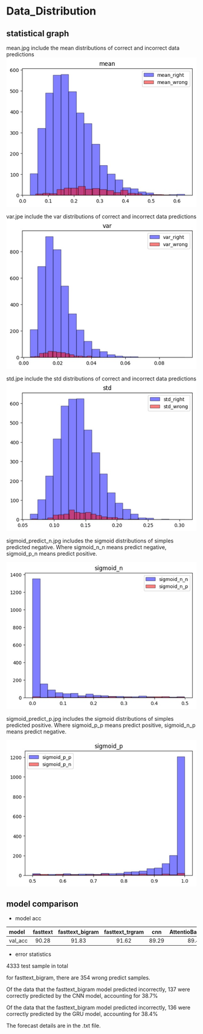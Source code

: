 # Data_Distribution

## statistical graph

mean.jpg include the mean distributions of correct and incorrect data predictions
![image](https://github.com/shencz/JLU-MONASH/blob/Shencz/Fasttext_visualization/Sentiment_analysis/Data_Distribution/mean.jpg)

var.jpe include the var distributions of correct and incorrect data predictions
![image](https://github.com/shencz/JLU-MONASH/blob/Shencz/Fasttext_visualization/Sentiment_analysis/Data_Distribution/var.jpg)

std.jpe include the std distributions of correct and incorrect data predictions
![image](https://github.com/shencz/JLU-MONASH/blob/Shencz/Fasttext_visualization/Sentiment_analysis/Data_Distribution/std.jpg)

sigmoid_predict_n.jpg includes the sigmoid distributions of simples predicted negative. Where sigmoid_n_n means predict negative, sigmoid_p_n means predict positive.

![image](https://github.com/shencz/JLU-MONASH/blob/Shencz/Fasttext_visualization/Sentiment_analysis/Data_Distribution/sigmoid_predict_n.jpg)

sigmoid_predict_p.jpg includes the sigmoid distributions of simples predicted positive. Where sigmoid_p_p means predict positive, sigmoid_n_p means predict negative.

![image](https://github.com/shencz/JLU-MONASH/blob/Shencz/Fasttext_visualization/Sentiment_analysis/Data_Distribution/sigmoid_predict_p.jpg)

## model comparison


- model acc

| model   |fasttext |fasttext_bigram|fasttext_trgram|   cnn   |   AttentioBasedGRU   |
|:-----   | :-----: | :-----------: | :-----------: | :-----: | :------------------: |
| val_acc |  90.28  |     91.83     |     91.62     |  89.29  |         89.4         |

- error statistics

4333 test sample in total

for fasttext_bigram, there are 354 wrong predict samples.

Of the data that the fasttext_bigram model predicted incorrectly, 137 were correctly predicted by the CNN model, accounting for 38.7%

Of the data that the fasttext_bigram model predicted incorrectly, 136 were correctly predicted by the GRU model, accounting for 38.4%

The forecast details are in the .txt file.







